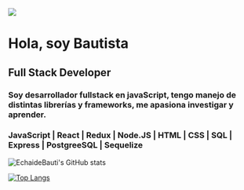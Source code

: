 <head>
<img src= "https://tecno-viral.com/wp-content/uploads/2020/07/laptop-keyboard-featured-1.jpg">
<div>
    <h1>
        Hola, soy Bautista
    </h1>
    <h2>Full Stack Developer</h2>
    <h3>Soy desarrollador fullstack en javaScript, tengo manejo de distintas librerías y frameworks, me apasiona investigar y aprender.
    </h3>
    <h3>JavaScript | React | Redux | Node.JS | HTML | CSS | SQL | Express | PostgreeSQL | Sequelize</h3>

![EchaideBauti's GitHub stats](https://github-readme-stats.vercel.app/api?username=EchaideBauti&theme=gotham&show_icons=true)

[![Top Langs](https://github-readme-stats.vercel.app/api/top-langs/?username=EchaideBauti&layout=compact&theme=gotham)](https://github.com/anuraghazra/github-readme-stats)

</div>
</head>

<!--
**EchaideBauti/EchaideBauti** is a ✨ _special_ ✨ repository because its `README.md` (this file) appears on your GitHub profile.

Here are some ideas to get you started:

- 🔭 I’m currently working on ...
- 🌱 I’m currently learning ...
- 👯 I’m looking to collaborate on ...
- 🤔 I’m looking for help with ...
- 💬 Ask me about ...
- 📫 How to reach me: ...
- 😄 Pronouns: ...
- ⚡ Fun fact: ...
-->
